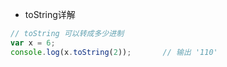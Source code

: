 - toString详解

```js
// toString 可以转成多少进制
var x = 6;
console.log(x.toString(2));       // 输出 '110'
```


